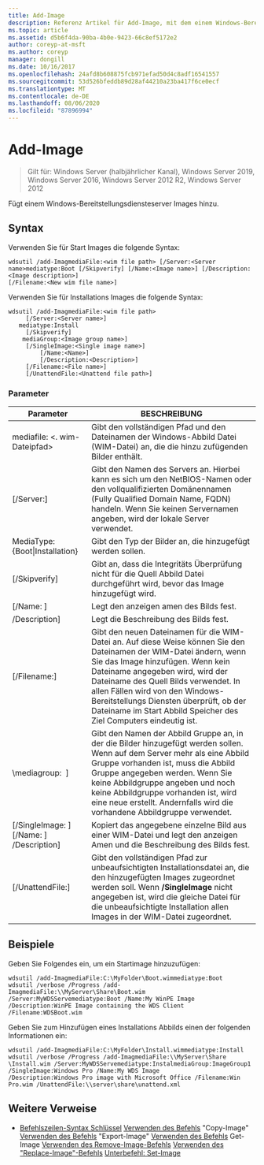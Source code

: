 ```yaml
---
title: Add-Image
description: Referenz Artikel für Add-Image, mit dem einem Windows-Bereitstellungsdiensteserver Images hinzugefügt werden.
ms.topic: article
ms.assetid: d5b6f4da-90ba-4b0e-9423-66c8ef5172e2
author: coreyp-at-msft
ms.author: coreyp
manager: dongill
ms.date: 10/16/2017
ms.openlocfilehash: 24afd8b608875fcb971efad50d4c8adf16541557
ms.sourcegitcommit: 53d526bfeddb89d28af44210a23ba417f6ce0ecf
ms.translationtype: MT
ms.contentlocale: de-DE
ms.lasthandoff: 08/06/2020
ms.locfileid: "87896994"
---
```

# <a name="add-image"></a>Add-Image

> Gilt für: Windows Server (halbjährlicher Kanal), Windows Server 2019, Windows Server 2016, Windows Server 2012 R2, Windows Server 2012

Fügt einem Windows-Bereitstellungsdiensteserver Images hinzu.

## <a name="syntax"></a>Syntax
Verwenden Sie für Start Images die folgende Syntax:
```
wdsutil /add-ImagmediaFile:<wim file path> [/Server:<Server name>mediatype:Boot [/Skipverify] [/Name:<Image name>] [/Description:<Image description>]
[/Filename:<New wim file name>]
```
Verwenden Sie für Installations Images die folgende Syntax:
```
wdsutil /add-ImagmediaFile:<wim file path>
     [/Server:<Server name>]
   mediatype:Install
     [/Skipverify]
    mediaGroup:<Image group name>]
     [/SingleImage:<Single image name>]
         [/Name:<Name>]
         [/Description:<Description>]
     [/Filename:<File name>]
     [/UnattendFile:<Unattend file path>]
```
### <a name="parameters"></a>Parameter
|Parameter|BESCHREIBUNG|
|-------|--------|
mediafile: <. wim-Dateipfad>|Gibt den vollständigen Pfad und den Dateinamen der Windows-Abbild Datei (WIM-Datei) an, die die hinzu zufügenden Bilder enthält.|
|[/Server:<Server name>]|Gibt den Namen des Servers an. Hierbei kann es sich um den NetBIOS-Namen oder den vollqualifizierten Domänennamen (Fully Qualified Domain Name, FQDN) handeln. Wenn Sie keinen Servernamen angeben, wird der lokale Server verwendet.|
MediaType: {Boot&#124;Installation}|Gibt den Typ der Bilder an, die hinzugefügt werden sollen.|
|[/Skipverify]|Gibt an, dass die Integritäts Überprüfung nicht für die Quell Abbild Datei durchgeführt wird, bevor das Image hinzugefügt wird.|
|[/Name: <Name> ]|Legt den anzeigen amen des Bilds fest.|
|/Description<Description>]|Legt die Beschreibung des Bilds fest.|
|[/Filename:<Filename>]|Gibt den neuen Dateinamen für die WIM-Datei an. Auf diese Weise können Sie den Dateinamen der WIM-Datei ändern, wenn Sie das Image hinzufügen. Wenn kein Dateiname angegeben wird, wird der Dateiname des Quell Bilds verwendet. In allen Fällen wird von den Windows-Bereitstellungs Diensten überprüft, ob der Dateiname im Start Abbild Speicher des Ziel Computers eindeutig ist.|
|\mediagroup: <Image group name> ]|Gibt den Namen der Abbild Gruppe an, in der die Bilder hinzugefügt werden sollen. Wenn auf dem Server mehr als eine Abbild Gruppe vorhanden ist, muss die Abbild Gruppe angegeben werden. Wenn Sie keine Abbildgruppe angeben und noch keine Abbildgruppe vorhanden ist, wird eine neue erstellt. Andernfalls wird die vorhandene Abbildgruppe verwendet.|
|[/SingleImage: <Single image name> ] [/Name: <Name> ] /Description<Description>]|Kopiert das angegebene einzelne Bild aus einer WIM-Datei und legt den anzeigen Amen und die Beschreibung des Bilds fest.|
|[/UnattendFile:<Unattend file path>]|Gibt den vollständigen Pfad zur unbeaufsichtigten Installationsdatei an, die den hinzugefügten Images zugeordnet werden soll. Wenn **/SingleImage** nicht angegeben ist, wird die gleiche Datei für die unbeaufsichtigte Installation allen Images in der WIM-Datei zugeordnet.|
## <a name="examples"></a>Beispiele
Geben Sie Folgendes ein, um ein Startimage hinzuzufügen:
```
wdsutil /add-ImagmediaFile:C:\MyFolder\Boot.wimmediatype:Boot
wdsutil /verbose /Progress /add-ImagmediaFile:\\MyServer\Share\Boot.wim /Server:MyWDSServemediatype:Boot /Name:My WinPE Image
/Description:WinPE Image containing the WDS Client /Filename:WDSBoot.wim
```
Geben Sie zum Hinzufügen eines Installations Abbilds einen der folgenden Informationen ein:
```
wdsutil /add-ImagmediaFile:C:\MyFolder\Install.wimmediatype:Install
wdsutil /verbose /Progress /add-ImagmediaFile:\\MyServer\Share \Install.wim /Server:MyWDSServemediatype:InstalmediaGroup:ImageGroup1
/SingleImage:Windows Pro /Name:My WDS Image
/Description:Windows Pro image with Microsoft Office /Filename:Win Pro.wim /UnattendFile:\\server\share\unattend.xml
```
## <a name="additional-references"></a>Weitere Verweise
- [Befehlszeilen-Syntax Schlüssel](command-line-syntax-key.md) 
 [Verwenden des Befehls](using-the-copy-image-command.md) 
 "Copy-Image" [Verwenden des Befehls](using-the-export-image-command.md) 
 "Export-Image" [Verwenden des Befehls](using-the-get-image-command.md) 
 Get-Image [Verwenden des Remove-Image-Befehls](using-the-remove-image-command.md) 
 [Verwenden des "Replace-Image"-Befehls](using-the-replace-image-command.md) 
 [Unterbefehl: Set-Image](subcommand-set-image.md)
